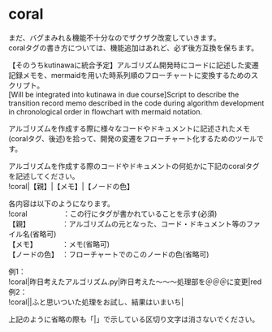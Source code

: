 # coral
  
まだ、バグまみれ＆機能不十分なのでザクザク改変していきます。  
coralタグの書き方については、機能追加はあれど、必ず後方互換を保ちます。  
  
【そのうちkutinawaに統合予定】アルゴリズム開発時にコードに記述した変遷記録メモを、mermaidを用いた時系列順のフローチャートに変換するためのスクリプト。  
[Will be integrated into kutinawa in due course]Script to describe the transition record memo described in the code during algorithm development in chronological order in flowchart with mermaid notation.  

  
アルゴリズムを作成する際に様々なコードやドキュメントに記述されたメモ(coralタグ、後述)を拾って、開発の変遷をフローチャート化するためのツールです。  

アルゴリズムを作成する際のコードやドキュメントの何処かに下記のcoralタグを記述してください。  
!coral|【親】|【メモ】|【ノードの色】  
  
各内容は以下のようになります。  
!coral　　　　　：この行にタグが書かれていることを示す(必須)  
【親】　　　　　：アルゴリズムの元となった、コード・ドキュメント等のファイル名(省略可)  
【メモ】　　　　：メモ(省略可)  
【ノードの色】　：フローチャートでのこのノードの色(省略可)  
  
例1：  
!coral|昨日考えたアルゴリズム.py|昨日考えた～～～処理部を＠＠＠に変更|red  
例2：  
!coral||ふと思いついた処理をお試し、結果はいまいち|  
  
上記のように省略の際も「|」で示している区切り文字は消さないでください。  



